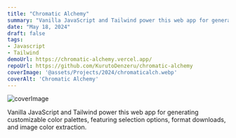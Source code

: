 ```yaml
---
title: "Chromatic Alchemy"
summary: "Vanilla JavaScript and Tailwind power this web app for generating customizable color palettes, featuring selection options, format downloads, and image color extraction."
date: "May 18, 2024"
draft: false
tags:
- Javascript
- Tailwind
demoUrl: https://chromatic-alchemy.vercel.app/
repoUrl: https://github.com/KurutoDenzeru/chromatic-alchemy
coverImage: '@assets/Projects/2024/chromaticalch.webp'
coverAlt: 'Chromatic Alchemy'
---
```


![coverImage](@assets/Projects/2024/chromaticalch.webp)

Vanilla JavaScript and Tailwind power this web app for generating customizable color palettes, featuring selection options, format downloads, and image color extraction.
